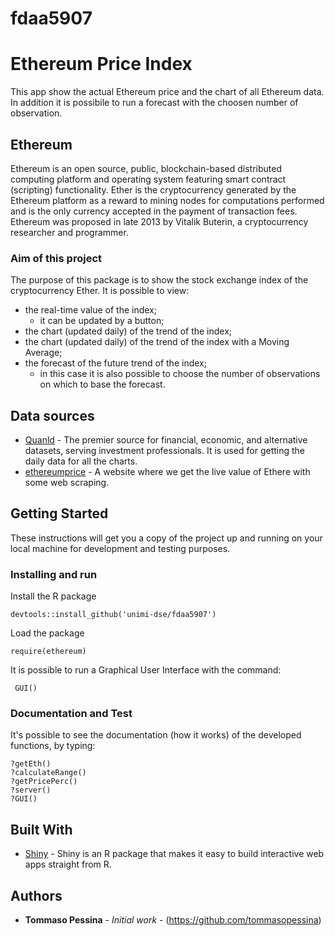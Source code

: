 # fdaa5907

# Ethereum Price Index

This app show the actual Ethereum price and the chart of all Ethereum data. In addition it is possibile to run a forecast with the choosen number of observation.

## Ethereum

Ethereum is an open source, public, blockchain-based distributed computing platform and operating system featuring smart contract (scripting) functionality.
Ether is the cryptocurrency generated by the Ethereum platform as a reward to mining nodes for computations performed and is the only currency accepted in the payment of transaction fees.
Ethereum was proposed in late 2013 by Vitalik Buterin, a cryptocurrency researcher and programmer.

### Aim of this project

The purpose of this package is to show the stock exchange index of the cryptocurrency Ether.
It is possible to view:
  * the real-time value of the index;
    * it can be updated by a button;
  * the chart (updated daily) of the trend of the index;
  * the chart (updated daily) of the trend of the index with a Moving Average;
  * the forecast of the future trend of the index;
    * in this case it is also possible to choose the number of observations on which to base the forecast.

## Data sources

* [Quanld](https://www.quandl.com) - The premier source for financial, economic, and alternative datasets, serving investment professionals. It is used for getting the daily data for all the charts.
* [ethereumprice](https://ethereumprice.org/live/) - A website where we get the live value of Ethere with some web scraping.

## Getting Started

These instructions will get you a copy of the project up and running on your local machine for development and testing purposes.

### Installing and run

Install the R package

```
devtools::install_github('unimi-dse/fdaa5907')
```

Load the package

```
require(ethereum)
```

It is possible to run a Graphical User Interface with the command:

```
 GUI()
```

### Documentation and Test


It's possible to see the documentation (how it works) of the developed functions, by typing:

```
?getEth()
?calculateRange()
?getPricePerc()
?server()
?GUI()
```

## Built With

* [Shiny](https://shiny.rstudio.com/) - Shiny is an R package that makes it easy to build interactive web apps straight from R.


## Authors

* **Tommaso Pessina** - *Initial work* - (https://github.com/tommasopessina)

